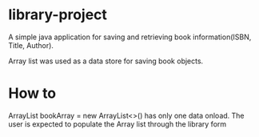 # library-project
A simple java application for saving and retrieving book information(ISBN, Title, Author). 

Array list was used as a data store for saving book objects.

# How to
ArrayList<Book> bookArray = new ArrayList<>() has only one data onload. The user is expected to populate the Array list through the library form


